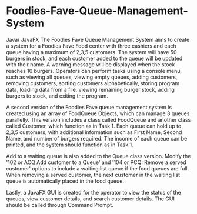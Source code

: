 # Foodies-Fave-Queue-Management-System
Java/ JavaFX
The Foodies Fave Queue Management System aims to create a system for a Foodies Fave Food center with three cashiers and each queue having a maximum of 2,3,5 customers. The system will have 50 burgers in stock, and each customer added to the queue will be updated with their name. A warning message will be displayed when the stock reaches 10 burgers. Operators can perform tasks using a console menu, such as viewing all queues, viewing empty queues, adding customers, removing customers, sorting customers alphabetically, storing program data, loading data from a file, viewing remaining burger stock, adding burgers to stock, and exiting the program.

A second version of the Foodies Fave queue management system is created using an array of FoodQueue Objects, which can manage 3 queues parallelly. This version includes a class called FoodQueue and another class called Customer, which function as in Task 1. Each queue can hold up to 2,3,5 customers, with additional information such as First Name, Second Name, and number of burgers required. The income of each queue can be printed, and the system should function as in Task 1.

Add to a waiting queue is also added to the Queue class version. Modify the '102 or ACQ Add customer to a Queue' and '104 or PCQ: Remove a served customer' options to include a waiting list queue if the food queues are full. When removing a served customer, the next customer in the waiting list queue is automatically placed in the food queue.

Lastly, a JavaFX GUI is created for the operator to view the status of the queues, view customer details, and search customer details. The GUI should be called through Command Prompt.
